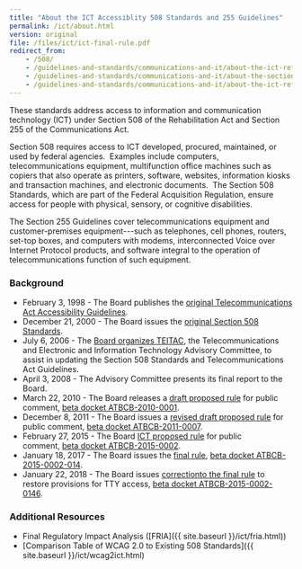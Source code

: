 ```yaml
---
title: "About the ICT Accessiblity 508 Standards and 255 Guidelines"
permalink: /ict/about.html
version: original
file: /files/ict/ict-final-rule.pdf
redirect_from:
    - /508/
    - /guidelines-and-standards/communications-and-it/about-the-ict-refresh/
    - /guidelines-and-standards/communications-and-it/about-the-section-508-standards/
    - /guidelines-and-standards/communications-and-it/about-the-ict-refresh/overview-of-the-final-rule/
---
```

These standards address access to information and communication technology (ICT) under Section 508 of the Rehabilitation Act and Section 255 of the Communications Act. 

Section 508 requires access to ICT developed, procured, maintained, or used by federal agencies.  Examples include computers, telecommunications equipment, multifunction office machines such as copiers that also operate as printers, software, websites, information kiosks and transaction machines, and electronic documents.  The Section 508 Standards, which are part of the Federal Acquisition Regulation, ensure access for people with physical, sensory, or cognitive disabilities.

The Section 255 Guidelines cover telecommunications equipment and customer-premises equipment---such as telephones, cell phones, routers, set-top boxes, and computers with modems, interconnected Voice over Internet Protocol products, and software integral to the operation of telecommunications function of such equipment.

### Background

* February 3, 1998 - The Board publishes the [original Telecommunications Act Accessibility Guidelines](https://federalregister.gov/d/98-2414).
* December 21, 2000 - The Board issues the [original Section 508 Standards](https://federalregister.gov/d/E6-10562).
* July 6, 2006 - The [Board organizes TEITAC](https://federalregister.gov/d/E6-10562), the Telecommunications and Electronic and Information Technology Advisory Committee, to assist in updating the Section 508 Standards and Telecommunications Act Guidelines.
* April 3, 2008 - The Advisory Committee presents its final report to the Board.
* March 22, 2010 - The Board releases a [draft proposed rule](https://federalregister.gov/d/2010-6245) for public comment, [beta docket ATBCB-2010-0001](https://beta.regulations.gov/docket/ATBCB-2010-0001).
* December 8, 2011 - The Board issues a [revised draft proposed rule](https://federalregister.gov/d/2011-31462) for public comment, [beta docket ATBCB-2011-0007](https://beta.regulations.gov/docket/ATBCB-2011-0007).
* February 27, 2015 - The Board [ICT proposed rule](https://federalregister.gov/d/2015-03467) for public comment, [beta docket ATBCB-2015-0002](https://beta.regulations.gov/docket/ATBCB-2015-0002).
* January 18, 2017 - The Board issues the [final rule](https://federalregister.gov/d/2017-00395), [beta docket ATBCB-2015-0002-014](https://beta.regulations.gov/document/ATBCB-2015-0002-0144).
* January 22, 2018 - The Board issues [correctionto the final rule](https://federalregister.gov/d/2018-00848) to restore provisions for TTY access, [beta docket ATBCB-2015-0002-0146](https://beta.regulations.gov/document/ATBCB-2015-0002-0146).

### Additional Resources

* Final Regulatory Impact Analysis ([FRIA]({{ site.baseurl }}/ict/fria.html))
* [Comparison Table of WCAG 2.0 to Existing 508 Standards]({{ site.baseurl }}/ict/wcag2ict.html)
